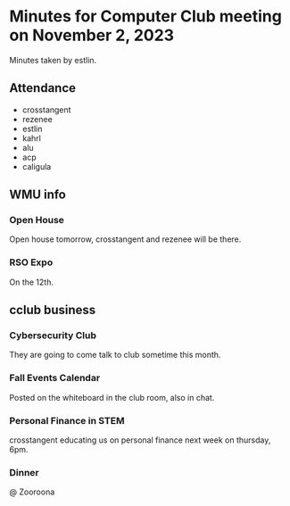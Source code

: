 # Minutes for Computer Club meeting on November 2, 2023
Minutes taken by estlin.

## Attendance
* crosstangent
* rezenee
* estlin
* kahrl
* alu
* acp
* caligula

## WMU info

### Open House

Open house tomorrow, crosstangent and rezenee will be there. 

### RSO Expo

On the 12th. 

## cclub business

### Cybersecurity Club

They are going to come talk to club sometime this month. 

### Fall Events Calendar

Posted on the whiteboard in the club room, also in chat. 

### Personal Finance in STEM

crosstangent educating us on personal finance next week on thursday, 6pm. 

### Dinner

@ Zooroona
